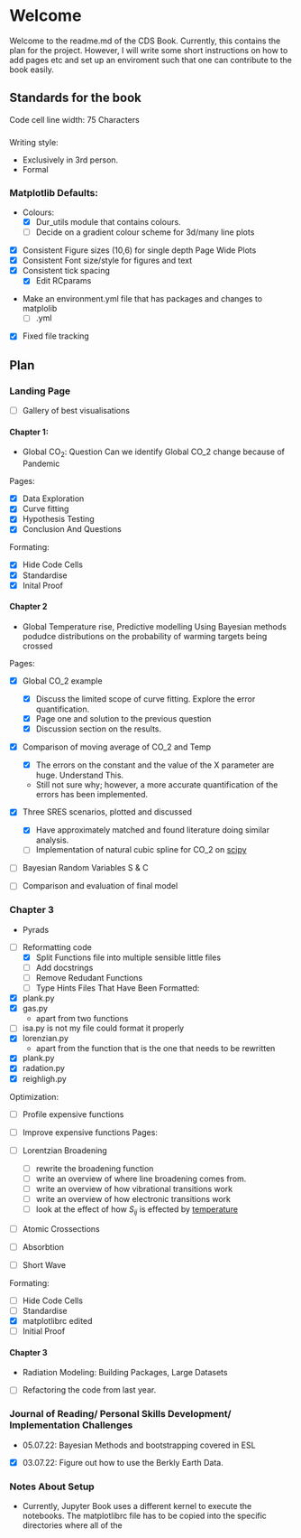 # Welcome
Welcome to the readme.md of the CDS Book. Currently, this contains the plan for the project. However, I will write some short instructions on how to add pages etc and set up an enviroment such that one can contribute to the book easily. 

## Standards for the book
Code cell line width: 75 Characters
###
Writing style: 
- Exclusively in 3rd person.
- Formal
### Matplotlib Defaults:
- Colours:
    - [x] Dur_utils module that contains colours.
    - [ ] Decide on a gradient colour scheme for 3d/many line plots
- [x] Consistent Figure sizes (10,6) for single depth Page Wide Plots
- [x] Consistent Font size/style for figures and text 
- [x] Consistent tick spacing 
    - [x] Edit RCparams
- Make an environment.yml file that has packages and changes to matplolib 
    - [ ] .yml
- [x] Fixed file tracking

## Plan 
### Landing Page
- [ ] Gallery of best visualisations
#### Chapter 1:
- Global $\textrm{CO}_2$: Question Can we identify Global CO_2 change because of Pandemic 

Pages:
- [x] Data Exploration
- [x] Curve fitting
- [x] Hypothesis Testing 
- [x] Conclusion And Questions

Formating:
- [x] Hide Code Cells
- [x] Standardise
- [x] Inital Proof
#### Chapter 2
- Global Temperature rise, Predictive modelling 
Using Bayesian methods podudce distributions on the probability of warming targets being crossed

Pages:
- [x] Global CO_2 example
    - [x] Discuss the limited scope of curve fitting. Explore the error quantification.
    - [x] Page one and solution to the previous question
    - [x] Discussion section on the results.
- [x] Comparison of moving average of CO_2 and Temp
    - [x] The errors on the constant and the value of the X parameter are huge. Understand This.
    - Still not sure why; however, a more accurate quantification of the errors has been implemented.
- [x] Three SRES scenarios, plotted and discussed
    - [x] Have approximately matched and found literature doing similar analysis.
    - [ ] Implementation of natural cubic spline for CO_2 on [scipy](https://docs.scipy.org/doc/scipy/reference/generated/scipy.interpolate.CubicSpline.html) 
- [ ] Bayesian Random Variables S & C

- [ ] Comparison and evaluation of final model

### Chapter 3
- Pyrads 

- [ ] Reformatting code 
    - [x] Split Functions file into multiple sensible little files
    - [ ] Add docstrings
    - [ ] Remove Redudant Functions
    - [ ] Type Hints
Files That Have Been Formatted:
- [x] plank.py
- [x] gas.py
    - apart from two functions
- [ ] isa.py is not my file could format it properly
- [x] lorenzian.py 
    - apart from the function that is the one that needs to be rewritten
- [x] plank.py
- [x] radation.py
- [x] reighligh.py

Optimization:
- [ ] Profile expensive functions 
- [ ] Improve expensive functions
Pages:
- [ ] Lorentzian Broadening 
    - [ ] rewrite the broadening function
    - [ ] write an overview of where line broadening comes from.
    - [ ] write an overview of how vibrational transitions work
    - [ ] write an overview of how electronic transitions work
    - [ ] look at the effect of how $S_{ij}$ is effected by [temperature](https://hitran.org/docs/definitions-and-units/)
- [ ] Atomic Crossections
- [ ] Absorbtion
- [ ] Short Wave
    


Formating:
- [ ] Hide Code Cells
- [ ] Standardise
 - [x] matplotlibrc edited
- [ ] Initial Proof
#### Chapter 3
- Radiation Modeling: Building Packages, Large Datasets 
- [ ] Refactoring the code from last year. 

### Journal of Reading/ Personal Skills Development/ Implementation Challenges
- 05.07.22: Bayesian Methods and bootstrapping covered in ESL
- [x] 03.07.22: Figure out how to use the Berkly Earth Data.

### Notes About Setup
- Currently, Jupyter Book uses a different kernel to execute the notebooks. The matplotlibrc file has to be copied into the specific directories where all of the 